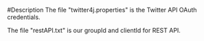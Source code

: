 #Description
The file "twitter4j.properties" is the Twitter API OAuth credentials. 

The file "restAPI.txt" is our groupId and clientId for REST API.

